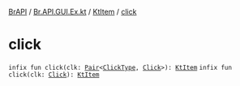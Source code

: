 [BrAPI](../../index.md) / [Br.API.GUI.Ex.kt](../index.md) / [KtItem](index.md) / [click](./click.md)

# click

`infix fun click(clk: `[`Pair`](https://kotlinlang.org/api/latest/jvm/stdlib/kotlin/-pair/index.html)`<`[`ClickType`](https://hub.spigotmc.org/javadocs/spigot/org/bukkit/event/inventory/ClickType.html)`, `[`Click`](../-click.md)`>): `[`KtItem`](index.md)
`infix fun click(clk: `[`Click`](../-click.md)`): `[`KtItem`](index.md)
